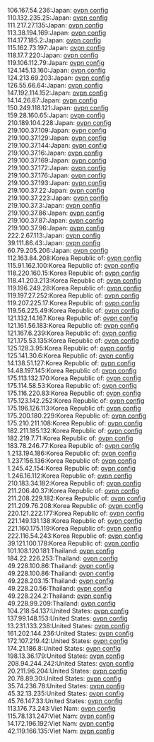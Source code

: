 106.167.54.236:Japan: [ovpn config](vpn/106_167_54_236.ovpn)  
110.132.235.25:Japan: [ovpn config](vpn/110_132_235_25.ovpn)  
111.217.27.135:Japan: [ovpn config](vpn/111_217_27_135.ovpn)  
113.38.194.169:Japan: [ovpn config](vpn/113_38_194_169.ovpn)  
114.177.185.2:Japan: [ovpn config](vpn/114_177_185_2.ovpn)  
115.162.73.197:Japan: [ovpn config](vpn/115_162_73_197.ovpn)  
118.17.7.220:Japan: [ovpn config](vpn/118_17_7_220.ovpn)  
119.106.112.79:Japan: [ovpn config](vpn/119_106_112_79.ovpn)  
124.145.13.160:Japan: [ovpn config](vpn/124_145_13_160.ovpn)  
124.213.69.203:Japan: [ovpn config](vpn/124_213_69_203.ovpn)  
126.55.66.64:Japan: [ovpn config](vpn/126_55_66_64.ovpn)  
147.192.114.152:Japan: [ovpn config](vpn/147_192_114_152.ovpn)  
14.14.26.87:Japan: [ovpn config](vpn/14_14_26_87.ovpn)  
150.249.118.121:Japan: [ovpn config](vpn/150_249_118_121.ovpn)  
159.28.160.65:Japan: [ovpn config](vpn/159_28_160_65.ovpn)  
210.189.104.228:Japan: [ovpn config](vpn/210_189_104_228.ovpn)  
219.100.37.109:Japan: [ovpn config](vpn/219_100_37_109.ovpn)  
219.100.37.129:Japan: [ovpn config](vpn/219_100_37_129.ovpn)  
219.100.37.144:Japan: [ovpn config](vpn/219_100_37_144.ovpn)  
219.100.37.16:Japan: [ovpn config](vpn/219_100_37_16.ovpn)  
219.100.37.169:Japan: [ovpn config](vpn/219_100_37_169.ovpn)  
219.100.37.172:Japan: [ovpn config](vpn/219_100_37_172.ovpn)  
219.100.37.176:Japan: [ovpn config](vpn/219_100_37_176.ovpn)  
219.100.37.193:Japan: [ovpn config](vpn/219_100_37_193.ovpn)  
219.100.37.22:Japan: [ovpn config](vpn/219_100_37_22.ovpn)  
219.100.37.223:Japan: [ovpn config](vpn/219_100_37_223.ovpn)  
219.100.37.3:Japan: [ovpn config](vpn/219_100_37_3.ovpn)  
219.100.37.86:Japan: [ovpn config](vpn/219_100_37_86.ovpn)  
219.100.37.87:Japan: [ovpn config](vpn/219_100_37_87.ovpn)  
219.100.37.96:Japan: [ovpn config](vpn/219_100_37_96.ovpn)  
222.2.67.113:Japan: [ovpn config](vpn/222_2_67_113.ovpn)  
39.111.86.43:Japan: [ovpn config](vpn/39_111_86_43.ovpn)  
60.79.205.206:Japan: [ovpn config](vpn/60_79_205_206.ovpn)  
112.163.84.208:Korea Republic of: [ovpn config](vpn/112_163_84_208.ovpn)  
115.91.162.100:Korea Republic of: [ovpn config](vpn/115_91_162_100.ovpn)  
118.220.160.15:Korea Republic of: [ovpn config](vpn/118_220_160_15.ovpn)  
118.41.203.213:Korea Republic of: [ovpn config](vpn/118_41_203_213.ovpn)  
119.196.249.28:Korea Republic of: [ovpn config](vpn/119_196_249_28.ovpn)  
119.197.27.252:Korea Republic of: [ovpn config](vpn/119_197_27_252.ovpn)  
119.207.225.17:Korea Republic of: [ovpn config](vpn/119_207_225_17.ovpn)  
119.56.225.49:Korea Republic of: [ovpn config](vpn/119_56_225_49.ovpn)  
121.132.14.167:Korea Republic of: [ovpn config](vpn/121_132_14_167.ovpn)  
121.161.56.183:Korea Republic of: [ovpn config](vpn/121_161_56_183.ovpn)  
121.167.6.239:Korea Republic of: [ovpn config](vpn/121_167_6_239.ovpn)  
121.175.53.135:Korea Republic of: [ovpn config](vpn/121_175_53_135.ovpn)  
125.128.3.95:Korea Republic of: [ovpn config](vpn/125_128_3_95.ovpn)  
125.141.30.6:Korea Republic of: [ovpn config](vpn/125_141_30_6.ovpn)  
14.138.51.127:Korea Republic of: [ovpn config](vpn/14_138_51_127.ovpn)  
14.48.197.145:Korea Republic of: [ovpn config](vpn/14_48_197_145.ovpn)  
175.113.132.170:Korea Republic of: [ovpn config](vpn/175_113_132_170.ovpn)  
175.114.58.53:Korea Republic of: [ovpn config](vpn/175_114_58_53.ovpn)  
175.116.220.83:Korea Republic of: [ovpn config](vpn/175_116_220_83.ovpn)  
175.123.142.252:Korea Republic of: [ovpn config](vpn/175_123_142_252.ovpn)  
175.196.126.113:Korea Republic of: [ovpn config](vpn/175_196_126_113.ovpn)  
175.200.180.229:Korea Republic of: [ovpn config](vpn/175_200_180_229.ovpn)  
175.210.211.108:Korea Republic of: [ovpn config](vpn/175_210_211_108.ovpn)  
182.211.185.132:Korea Republic of: [ovpn config](vpn/182_211_185_132.ovpn)  
182.219.7.71:Korea Republic of: [ovpn config](vpn/182_219_7_71.ovpn)  
183.78.246.77:Korea Republic of: [ovpn config](vpn/183_78_246_77.ovpn)  
1.213.194.186:Korea Republic of: [ovpn config](vpn/1_213_194_186.ovpn)  
1.237.156.136:Korea Republic of: [ovpn config](vpn/1_237_156_136.ovpn)  
1.245.42.154:Korea Republic of: [ovpn config](vpn/1_245_42_154.ovpn)  
1.246.16.112:Korea Republic of: [ovpn config](vpn/1_246_16_112.ovpn)  
210.183.34.182:Korea Republic of: [ovpn config](vpn/210_183_34_182.ovpn)  
211.206.40.37:Korea Republic of: [ovpn config](vpn/211_206_40_37.ovpn)  
211.208.229.182:Korea Republic of: [ovpn config](vpn/211_208_229_182.ovpn)  
211.209.76.208:Korea Republic of: [ovpn config](vpn/211_209_76_208.ovpn)  
220.121.222.177:Korea Republic of: [ovpn config](vpn/220_121_222_177.ovpn)  
221.149.131.138:Korea Republic of: [ovpn config](vpn/221_149_131_138.ovpn)  
221.160.175.119:Korea Republic of: [ovpn config](vpn/221_160_175_119.ovpn)  
222.116.54.243:Korea Republic of: [ovpn config](vpn/222_116_54_243.ovpn)  
39.121.100.178:Korea Republic of: [ovpn config](vpn/39_121_100_178.ovpn)  
101.108.120.181:Thailand: [ovpn config](vpn/101_108_120_181.ovpn)  
184.22.226.253:Thailand: [ovpn config](vpn/184_22_226_253.ovpn)  
49.228.100.86:Thailand: [ovpn config](vpn/49_228_100_86.ovpn)  
49.228.100.86:Thailand: [ovpn config](vpn/49_228_100_86.ovpn)  
49.228.203.15:Thailand: [ovpn config](vpn/49_228_203_15.ovpn)  
49.228.20.56:Thailand: [ovpn config](vpn/49_228_20_56.ovpn)  
49.228.224.2:Thailand: [ovpn config](vpn/49_228_224_2.ovpn)  
49.228.99.209:Thailand: [ovpn config](vpn/49_228_99_209.ovpn)  
104.218.54.137:United States: [ovpn config](vpn/104_218_54_137.ovpn)  
137.99.148.153:United States: [ovpn config](vpn/137_99_148_153.ovpn)  
13.231.133.238:United States: [ovpn config](vpn/13_231_133_238.ovpn)  
161.202.144.236:United States: [ovpn config](vpn/161_202_144_236.ovpn)  
172.107.219.42:United States: [ovpn config](vpn/172_107_219_42.ovpn)  
174.21.186.8:United States: [ovpn config](vpn/174_21_186_8.ovpn)  
198.13.36.179:United States: [ovpn config](vpn/198_13_36_179.ovpn)  
208.94.244.242:United States: [ovpn config](vpn/208_94_244_242.ovpn)  
20.211.96.204:United States: [ovpn config](vpn/20_211_96_204.ovpn)  
20.78.89.30:United States: [ovpn config](vpn/20_78_89_30.ovpn)  
35.74.236.78:United States: [ovpn config](vpn/35_74_236_78.ovpn)  
45.32.13.235:United States: [ovpn config](vpn/45_32_13_235.ovpn)  
45.76.147.33:United States: [ovpn config](vpn/45_76_147_33.ovpn)  
113.176.73.243:Viet Nam: [ovpn config](vpn/113_176_73_243.ovpn)  
115.78.131.247:Viet Nam: [ovpn config](vpn/115_78_131_247.ovpn)  
14.172.196.192:Viet Nam: [ovpn config](vpn/14_172_196_192.ovpn)  
42.119.166.135:Viet Nam: [ovpn config](vpn/42_119_166_135.ovpn)  
